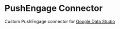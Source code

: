 # PushEngage Connector
Custom PushEngage connector for [Google Data Studio](https://datastudio.google.com/data?search=pushengage)


